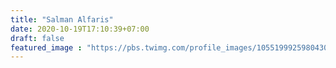 ```yaml
---
title: "Salman Alfaris"
date: 2020-10-19T17:10:39+07:00
draft: false
featured_image : "https://pbs.twimg.com/profile_images/1055199925980430336/F0oAGTQH.jpg"
---
```

